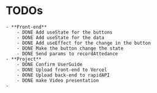 # TODOs
	- **Front-end**
		- DONE Add useState for the buttons
		- DONE Add useState for the data
		- DONE Add useEffect for the change in the button
		- DONE Make the button change the state
		- DONE Send params to recordAttedance
	- **Project**
		- DONE Confirm UserGuide
		- DONE Upload front-end to Vercel
		- DONE Upload back-end to rapidAPI
		- DONE make Video presentation
	-